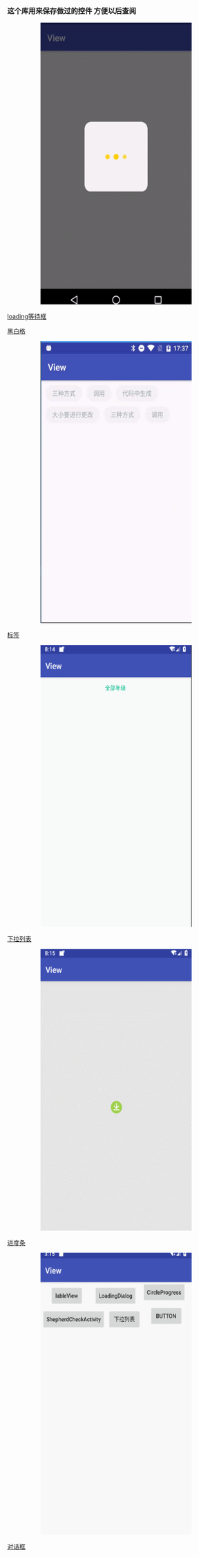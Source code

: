 ### 这个库用来保存做过的控件 方便以后查阅
 
<div align=center><img width="350" height="650" src="https://github.com/wenshuo001/CollectedView/blob/master/gif/balckblock.gif"/></div>

[loading等待框](https://github.com/wenshuo001/CollectedView/blob/master/app/src/main/java/com/example/collectedview/JavaView/LoadingView.java "")

[黑白格](https://github.com/wenshuo001/CollectedView/blob/master/app/src/main/java/com/example/collectedview/JavaView/GridRotateView.java "黑白格")


 
<div align=center><img width="350" height="650" src="https://github.com/wenshuo001/CollectedView/blob/master/gif/lableview.jpg"/></div>

[标签](https://github.com/wenshuo001/CollectedView/blob/master/app/src/main/java/com/example/collectedview/JavaView/LableView.java)

<div align=center><img width="350" height="650" src="https://github.com/wenshuo001/CollectedView/blob/master/gif/spinner.gif"/></div>

[下拉列表](https://github.com/wenshuo001/CollectedView/blob/master/app/src/main/java/com/example/collectedview/UI/SpinnerActivity.java)

<div align=center><img width="350" height="650" src="https://github.com/wenshuo001/CollectedView/blob/master/gif/progress.gif"/></div>

[进度条](https://github.com/wenshuo001/CollectedView/blob/master/app/src/main/java/com/example/collectedview/UI/CirlleProgressActivity.java)

<div align=center><img width="350" height="650" src="https://github.com/wenshuo001/CollectedView/blob/master/gif/dialogFragment.gif"/></div>

[对话框](https://github.com/wenshuo001/CollectedView/blob/master/app/src/main/java/com/example/collectedview/Dialog/ShowDialogFragment.java)

